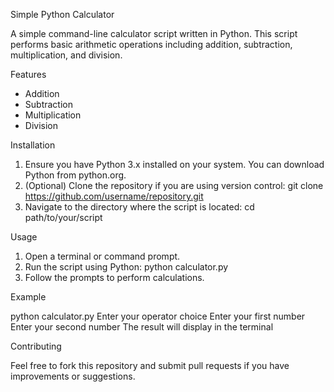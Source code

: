 Simple Python Calculator

A simple command-line calculator script written in Python. This script performs basic arithmetic operations including addition, subtraction, multiplication, and division.

Features

- Addition
- Subtraction
- Multiplication
- Division

Installation

1. Ensure you have Python 3.x installed on your system. You can download Python from python.org.
2. (Optional) Clone the repository if you are using version control:
   git clone https://github.com/username/repository.git
3. Navigate to the directory where the script is located:
   cd path/to/your/script

Usage

1. Open a terminal or command prompt.
2. Run the script using Python:
   python calculator.py
3. Follow the prompts to perform calculations.

Example

python calculator.py
Enter your operator choice
Enter your first number
Enter your second number
The result will display in the terminal

Contributing

Feel free to fork this repository and submit pull requests if you have improvements or suggestions.

